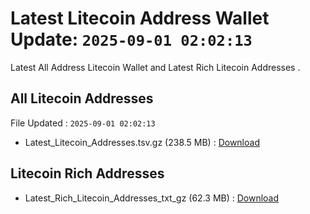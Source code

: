 # Latest Litecoin Address Wallet Update: `2025-09-01 02:02:13`

Latest All Address Litecoin Wallet and Latest Rich Litecoin Addresses .

## All Litecoin Addresses

File Updated : `2025-09-01 02:02:13`

- Latest_Litecoin_Addresses.tsv.gz (238.5 MB) : [Download](https://github.com/Pymmdrza/Rich-Address-Wallet/releases/tag/Litecoin)

## Litecoin Rich Addresses

- Latest_Rich_Litecoin_Addresses_txt_gz (62.3 MB) : [Download](https://github.com/Pymmdrza/Rich-Address-Wallet/releases/tag/Litecoin)
